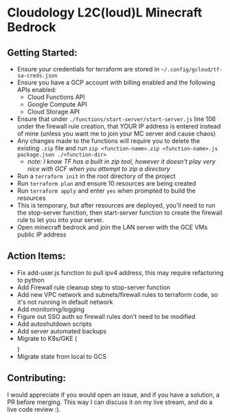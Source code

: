 # Cloudology L2C(loud)L Minecraft Bedrock

## Getting Started:
- Ensure your credentials for terraform are stored in `~/.config/gcloud/tf-sa-creds.json`
- Ensure you have a GCP account with billing enabled and the following APIs enabled:
  - Cloud Functions API
  - Google Compute API
  - Cloud Storage API
- Ensure that under `./functions/start-server/start-server.js` line 106 under the firewall rule creation, that YOUR IP address is entered instead of mine (unless you want me to join your MC server and cause chaos)
- Any changes made to the functions will require you to delete the existing `.zip` file and run `zip <function-name>.zip <function-name>.js package.json ./<function-dir>`
  - *note: I know TF has a built in zip tool, however it doesn't play very nice with GCF when you attempt to zip a directory*
- Run a `terraform init` in the root directory of the project
- Run `terraform plan` and ensure 10 resources are being created
- Run `terraform apply` and enter `yes` when prompted to build the resources
- This is temporary, but after resources are deployed, you'll need to run the stop-server function, then start-server function to create the firewall rule to let you into your server.
- Open minecraft bedrock and join the LAN server with the GCE VMs public IP address

## Action Items:
- Fix add-user.js function to pull ipv4 address, this may require refactoring to python
- Add Firewall rule cleanup step to stop-server function
- Add new VPC network and subnets/firewall rules to terraform code, so it's not running in default network
- Add monitoring/logging
- Figure out SSO auth so firewall rules don't need to be modified
- Add autoshutdown scripts
- Add server automated backups
- Migrate to K8s/GKE ($$$$)
- Migrate state from local to GCS


## Contributing:
I would appreciate if you would open an issue, and if you have a solution, a PR before merging. This way I can discuss it on my live stream, and do a live code review :).

